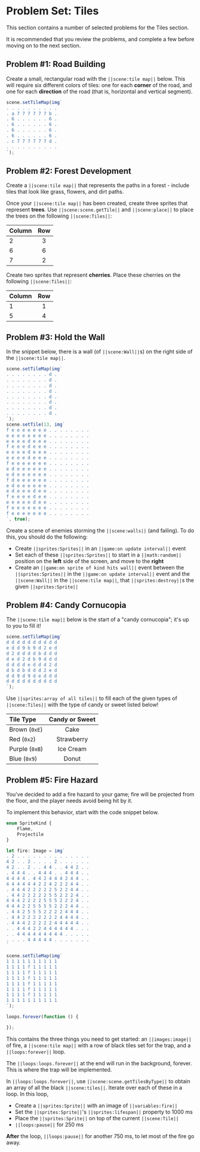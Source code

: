 # Problem Set: Tiles

This section contains a number of selected problems for the Tiles section.

It is recommended that you review the problems, and complete a few before
moving on to the next section.

## Problem #1: Road Building

Create a small, rectangular road with the ``||scene:tile map||`` below.
This will require six different colors of tiles: one for each **corner** of the road,
and one for each **direction** of the road (that is, horizontal and vertical segment).

```typescript
scene.setTileMap(img`
. . . . . . . . . . 
. a 7 7 7 7 7 7 b . 
. 6 . . . . . . 6 . 
. 6 . . . . . . 6 . 
. 6 . . . . . . 6 . 
. 6 . . . . . . 6 . 
. c 7 7 7 7 7 7 d . 
. . . . . . . . . . 
`);
```

## Problem #2: Forest Development

Create a ``||scene:tile map||`` that represents the paths in a forest -
include tiles that look like grass, flowers, and dirt paths.

Once your ``||scene:tile map||`` has been created, create three sprites that
represent **trees**. Use ``||scene:scene.getTile||`` and ``||scene:place||``
to place the trees on the following ``||scene:Tiles||``:

| Column    | Row   |
| :-------- | :---: |
| 2         | 3     |
| 6         | 6     |
| 7         | 2     |

Create two sprites that represent **cherries**. Place these cherries on the
following ``||scene:Tiles||``:

| Column    | Row   |
| :-------- | :---: |
| 1         | 1     |
| 5         | 4     |


## Problem #3: Hold the Wall

In the snippet below, there is a wall (of ``||scene:Wall||``s) on the right
side of the ``||scene:tile map||``.

```typescript
scene.setTileMap(img`
. . . . . . . . d . 
. . . . . . . . d . 
. . . . . . . . d . 
. . . . . . . . d . 
. . . . . . . . d . 
. . . . . . . . d . 
. . . . . . . . d . 
. . . . . . . . d . 
`);
scene.setTile(13, img`
f e e e e e e e . . . . . . . . 
e e e e e e e e . . . . . . . . 
e e e e d e e e . . . . . . . . 
f e e e d e e e . . . . . . . . 
e e e e d e e e . . . . . . . . 
e e e e d e e e . . . . . . . . 
f e e e e e e e . . . . . . . . 
e d e e e e e e . . . . . . . . 
e d e e e e e e . . . . . . . . 
f d e e e e e e . . . . . . . . 
e d e e e e e e . . . . . . . . 
e d e e e d e e . . . . . . . . 
f e e e e d e e . . . . . . . . 
e e e e e d e e . . . . . . . . 
f e e e e e e e . . . . . . . . 
f e e e e e e e . . . . . . . . 
`, true);
```

Create a scene of enemies storming the ``||scene:walls||`` (and failing).
To do this, you should do the following:

* Create ``||sprites:Sprites||`` in an ``||game:on update interval||`` event
* Set each of these ``||sprites:Sprites||`` to start in a ``||math:random||``
position on the **left** side of the screen, and move to the **right**
* Create an ``||game:on sprite of kind hits wall||`` event between the
``||sprites:Sprites||`` in the ``||game:on update interval||`` event and the
``||scene:Wall||`` in the ``||scene:tile map||``, that ``||sprites:destroy||``s
the given ``||sprites:Sprite||``

## Problem #4: Candy Cornucopia

The ``||scene:tile map||`` below is the start of a "candy cornucopia";
it's up to you to fill it!

```typescript
scene.setTileMap(img`
d d d d d d d d d d 
e d d 9 b 9 d 2 e d 
d 2 d d d d b d d d 
d e d 2 d b 9 d d d 
d d d d e d d d 2 d 
d b d b d d d 2 e d 
d d 9 d 9 d e d d d 
d d d d d d d d d d 
`);
```

Use ``||sprites:array of all tiles||`` to fill each of the given types of
``||scene:Tiles||`` with the type of candy or sweet listed below!

| Tile Type         | Candy or Sweet    |
| :---------------- | :---------------: |
| Brown (``0xE``)   | Cake              |
| Red (``0x2``)     | Strawberry        |
| Purple (``0xB``)  | Ice Cream         |
| Blue (``0x9``)    | Donut             |

## Problem #5: Fire Hazard

You've decided to add a fire hazard to your game;
fire will be projected from the floor,
and the player needs avoid being hit by it.

To implement this behavior, start with the code snippet below.

```typescript
enum SpriteKind {
    Flame,
    Projectile
}

let fire: Image = img`
. 2 . . . . . . . . . . . . . . 
4 2 . . 2 . . . . 2 . . . . . . 
4 2 . . 2 . . 4 4 . . 4 4 2 . . 
. 4 4 4 . . 4 4 4 . . 4 4 4 . . 
4 4 4 4 . 4 4 2 4 4 4 2 4 4 . . 
4 4 4 4 4 4 2 2 4 2 2 2 4 4 . . 
. 4 4 4 2 2 2 2 2 5 2 2 4 4 . . 
. 4 4 2 2 2 2 2 5 5 2 2 2 4 . . 
4 4 4 2 2 2 2 5 5 5 2 2 2 4 . . 
4 4 4 2 2 5 5 5 5 2 2 2 4 4 . . 
. 4 4 2 5 5 5 2 2 2 2 4 4 4 . . 
. 4 4 2 2 2 2 2 2 2 4 4 4 4 . . 
. 4 4 4 2 2 2 2 2 4 4 4 4 4 . . 
. . 4 4 4 2 2 4 4 4 4 4 4 . . . 
. . 4 4 4 4 4 4 4 4 4 . . . . . 
. . . . 4 4 4 4 4 . . . . . . . 
`

scene.setTileMap(img`
1 1 1 1 1 1 1 1 1 1 
1 1 1 1 f 1 1 1 1 1 
1 1 1 1 f 1 1 1 1 1 
1 1 1 1 f 1 1 1 1 1 
1 1 1 1 f 1 1 1 1 1 
1 1 1 1 f 1 1 1 1 1 
1 1 1 1 f 1 1 1 1 1 
1 1 1 1 1 1 1 1 1 1 
`);

loops.forever(function () {

});
```

This contains the three things you need to get started:
an ``||images:image||`` of fire, a ``||scene:tile map||`` with a row
of black tiles set for the trap, and a ``||loops:forever||`` loop.

The ``||loops:loops.forever||`` at the end will run in the background, forever.
This is where the trap will be implemented.

In ``||loops:loops.forever||``, use ``||scene:scene.getTilesByType||`` to obtain
an array of all the black ``||scene:tiles||``.
Iterate over each of these in a loop.
In this loop, 

* Create a ``||sprites:Sprite||`` with an image of ``||variables:fire||``
* Set the ``||sprites:Sprite||``'s ``||sprites:lifespan||`` property to 1000 ms
* Place the ``||sprites:Sprite||`` on top of the current ``||scene:Tile||``
* ``||loops:pause||`` for 250 ms

**After** the loop, ``||loops:pause||`` for another 750 ms,
to let most of the fire go away.